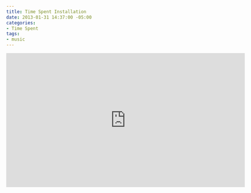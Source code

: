 ```yaml
---
title: Time Spent Installation
date: 2013-01-31 14:37:00 -05:00
categories:
- Time Spent
tags:
- music
---
```


<div class="video-widescreen">
	<iframe src="https://player.vimeo.com/video/255397752?" width="640" height="360" frameborder="0" webkitallowfullscreen mozallowfullscreen allowfullscreen></iframe>
</div>